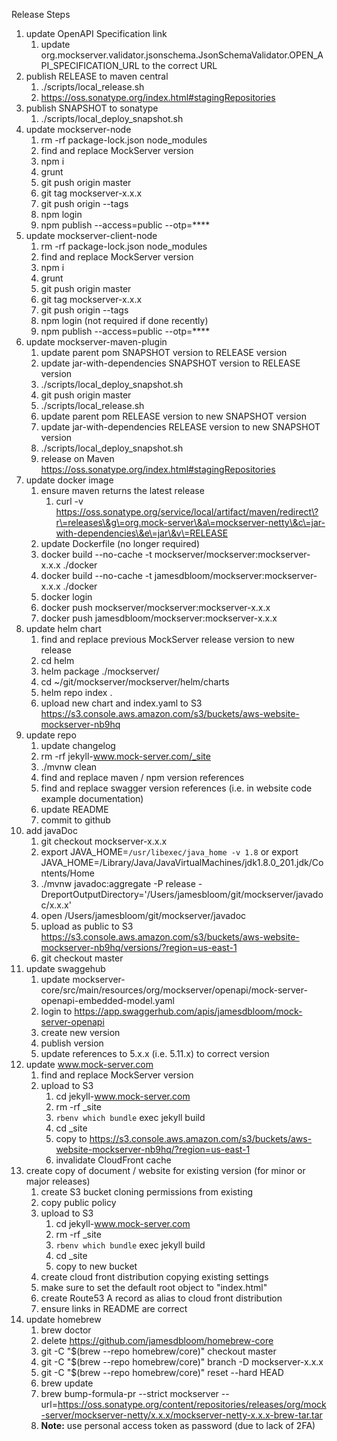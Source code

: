 Release Steps
1. update OpenAPI Specification link
   1. update org.mockserver.validator.jsonschema.JsonSchemaValidator.OPEN_API_SPECIFICATION_URL to the correct URL
1. publish RELEASE to maven central 
   1. ./scripts/local_release.sh
   1. https://oss.sonatype.org/index.html#stagingRepositories
1. publish SNAPSHOT to sonatype 
   1. ./scripts/local_deploy_snapshot.sh
1. update mockserver-node
   1. rm -rf package-lock.json node_modules
   1. find and replace MockServer version
   1. npm i
   1. grunt
   1. git push origin master
   1. git tag mockserver-x.x.x 
   1. git push origin --tags
   1. npm login
   1. npm publish --access=public --otp=****
1. update mockserver-client-node
   1. rm -rf package-lock.json node_modules
   1. find and replace MockServer version
   1. npm i
   1. grunt
   1. git push origin master
   1. git tag mockserver-x.x.x 
   1. git push origin --tags
   1. npm login (not required if done recently)
   1. npm publish --access=public --otp=****
1. update mockserver-maven-plugin
   1. update parent pom SNAPSHOT version to RELEASE version
   1. update jar-with-dependencies SNAPSHOT version to RELEASE version
   1. ./scripts/local_deploy_snapshot.sh
   1. git push origin master
   1. ./scripts/local_release.sh
   1. update parent pom RELEASE version to new SNAPSHOT version
   1. update jar-with-dependencies RELEASE version to new SNAPSHOT version
   1. ./scripts/local_deploy_snapshot.sh
   1. release on Maven https://oss.sonatype.org/index.html#stagingRepositories
1. update docker image
   1. ensure maven returns the latest release 
      1. curl -v https://oss.sonatype.org/service/local/artifact/maven/redirect\?r\=releases\&g\=org.mock-server\&a\=mockserver-netty\&c\=jar-with-dependencies\&e\=jar\&v\=RELEASE
   1. update Dockerfile (no longer required)
   1. docker build --no-cache -t mockserver/mockserver:mockserver-x.x.x ./docker
   1. docker build --no-cache -t jamesdbloom/mockserver:mockserver-x.x.x ./docker
   1. docker login
   1. docker push mockserver/mockserver:mockserver-x.x.x
   1. docker push jamesdbloom/mockserver:mockserver-x.x.x
1. update helm chart
   1. find and replace previous MockServer release version to new release
   2. cd helm
   3. helm package ./mockserver/
   4. cd ~/git/mockserver/mockserver/helm/charts
   5. helm repo index .
   6. upload new chart and index.yaml to S3 https://s3.console.aws.amazon.com/s3/buckets/aws-website-mockserver-nb9hq
1. update repo
   1. update changelog
   1. rm -rf jekyll-www.mock-server.com/_site
   1. ./mvnw clean
   1. find and replace maven / npm version references
   1. find and replace swagger version references (i.e. in website code example documentation)
   1. update README
   1. commit to github
1. add javaDoc
   1. git checkout mockserver-x.x.x
   1. export JAVA_HOME=`/usr/libexec/java_home -v 1.8` or export JAVA_HOME=/Library/Java/JavaVirtualMachines/jdk1.8.0_201.jdk/Contents/Home
   1. ./mvnw javadoc:aggregate -P release -DreportOutputDirectory='/Users/jamesbloom/git/mockserver/javadoc/x.x.x'
   1. open /Users/jamesbloom/git/mockserver/javadoc
   1. upload as public to S3 https://s3.console.aws.amazon.com/s3/buckets/aws-website-mockserver-nb9hq/versions/?region=us-east-1
   1. git checkout master
1. update swaggehub
   1. update mockserver-core/src/main/resources/org/mockserver/openapi/mock-server-openapi-embedded-model.yaml
   1. login to https://app.swaggerhub.com/apis/jamesdbloom/mock-server-openapi
   1. create new version
   1. publish version
   1. update references to 5.x.x (i.e. 5.11.x) to correct version
1. update www.mock-server.com
   1. find and replace MockServer version
   1. upload to S3
      1. cd jekyll-www.mock-server.com
      1. rm -rf _site
      1. `rbenv which bundle` exec jekyll build
      1. cd _site
      1. copy to https://s3.console.aws.amazon.com/s3/buckets/aws-website-mockserver-nb9hq/?region=us-east-1
      1. invalidate CloudFront cache
1. create copy of document / website for existing version (for minor or major releases)
   1. create S3 bucket cloning permissions from existing
   1. copy public policy
   1. upload to S3
      1. cd jekyll-www.mock-server.com
      1. rm -rf _site
      1. `rbenv which bundle` exec jekyll build
      1. cd _site
      1. copy to new bucket
   1. create cloud front distribution copying existing settings
   1. make sure to set the default root object to "index.html"
   1. create Route53 A record as alias to cloud front distribution
   1. ensure links in README are correct
1. update homebrew
   1. brew doctor
   1. delete https://github.com/jamesdbloom/homebrew-core
   1. git -C "$(brew --repo homebrew/core)" checkout master
   1. git -C "$(brew --repo homebrew/core)" branch -D mockserver-x.x.x
   1. git -C "$(brew --repo homebrew/core)" reset --hard HEAD
   1. brew update
   1. brew bump-formula-pr --strict mockserver --url=https://oss.sonatype.org/content/repositories/releases/org/mock-server/mockserver-netty/x.x.x/mockserver-netty-x.x.x-brew-tar.tar
   1. **Note:** use personal access token as password (due to lack of 2FA)